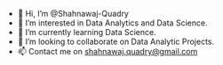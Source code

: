 - 👋 Hi, I’m @Shahnawaj-Quadry
- 👀 I’m interested in Data Analytics and Data Science.
- 🌱 I’m currently learning Data Science.
- 💞️ I’m looking to collaborate on Data Analytic Projects.
- 📫 Contact me on shahnawaj.quadry@gmail.com

<!---
Shahnawaj-Quadry/Shahnawaj-Quadry is a ✨ special ✨ repository because its `README.md` (this file) appears on your GitHub profile.
You can click the Preview link to take a look at your changes.
--->
